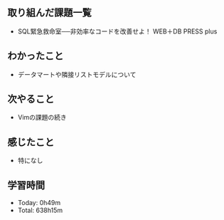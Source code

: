 ## 取り組んだ課題一覧
- SQL緊急救命室──非効率なコードを改善せよ！ WEB＋DB PRESS plus
## わかったこと
- データマートや隣接リストモデルについて
## 次やること
- Vimの課題の続き
## 感じたこと
- 特になし
## 学習時間
- Today: 0h49m
- Total: 638h15m
